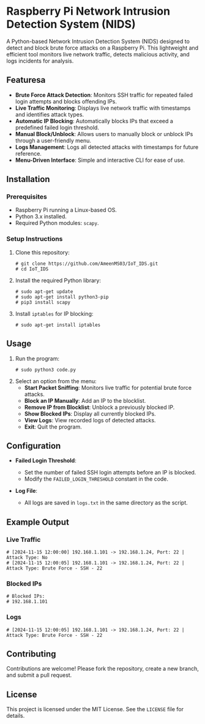 
# **Raspberry Pi Network Intrusion Detection System (NIDS)**

A Python-based Network Intrusion Detection System (NIDS) designed to detect and block brute force attacks on a Raspberry Pi. This lightweight and efficient tool monitors live network traffic, detects malicious activity, and logs incidents for analysis.



## **Features**a
- **Brute Force Attack Detection**: Monitors SSH traffic for repeated failed login attempts and blocks offending IPs.
- **Live Traffic Monitoring**: Displays live network traffic with timestamps and identifies attack types.
- **Automatic IP Blocking**: Automatically blocks IPs that exceed a predefined failed login threshold.
- **Manual Block/Unblock**: Allows users to manually block or unblock IPs through a user-friendly menu.
- **Logs Management**: Logs all detected attacks with timestamps for future reference.
- **Menu-Driven Interface**: Simple and interactive CLI for ease of use.



## **Installation**

### **Prerequisites**
- Raspberry Pi running a Linux-based OS.
- Python 3.x installed.
- Required Python modules: `scapy`.

### **Setup Instructions**
1. Clone this repository:
   ```
   # git clone https://github.com/AmeenMS03/IoT_IDS.git
   # cd IoT_IDS
   ```
2. Install the required Python library:
   ```
   # sudo apt-get update
   # sudo apt-get install python3-pip
   # pip3 install scapy
   ```
3. Install `iptables` for IP blocking:
   ```
   # sudo apt-get install iptables
   ```



## **Usage**

1. Run the program:
   ```
   # sudo python3 code.py
   ```
2. Select an option from the menu:
   - **Start Packet Sniffing**: Monitors live traffic for potential brute force attacks.
   - **Block an IP Manually**: Add an IP to the blocklist.
   - **Remove IP from Blocklist**: Unblock a previously blocked IP.
   - **Show Blocked IPs**: Display all currently blocked IPs.
   - **View Logs**: View recorded logs of detected attacks.
   - **Exit**: Quit the program.



## **Configuration**

- **Failed Login Threshold**:
  - Set the number of failed SSH login attempts before an IP is blocked.
  - Modify the `FAILED_LOGIN_THRESHOLD` constant in the code.

- **Log File**:
  - All logs are saved in `logs.txt` in the same directory as the script.



## **Example Output**

### **Live Traffic**
```
# [2024-11-15 12:00:00] 192.168.1.101 -> 192.168.1.24, Port: 22 | Attack Type: No
# [2024-11-15 12:00:05] 192.168.1.101 -> 192.168.1.24, Port: 22 | Attack Type: Brute Force - SSH - 22
```

### **Blocked IPs**
```
# Blocked IPs:
# 192.168.1.101
```

### **Logs**
```
# [2024-11-15 12:00:05] 192.168.1.101 -> 192.168.1.24, Port: 22 | Attack Type: Brute Force - SSH - 22
```



## **Contributing**

Contributions are welcome! Please fork the repository, create a new branch, and submit a pull request.



## **License**

This project is licensed under the MIT License. See the `LICENSE` file for details.
